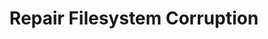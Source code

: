 ---
sidebar_position: 2
title: "Repair Filesystem Corruption"
sidebar_label: "Repair Filesystem Corruption"
description: "Fix corrupted filesystems in Alpine Linux platforms - repair filesystem damage, recover corrupted data, troubleshoot filesystem corruption, and restore filesystem integrity."
keywords:
  - "alpine filesystem corruption"
  - "filesystem repair"
  - "corrupted filesystem"
  - "data recovery"
  - "filesystem troubleshooting"
tags:
  - alpine
  - filesystem-corruption
  - filesystem-repair
  - data-recovery
  - troubleshooting
slug: /linux/alpine/troubleshooting/filesystem-errors/repair-filesystem-corruption
---